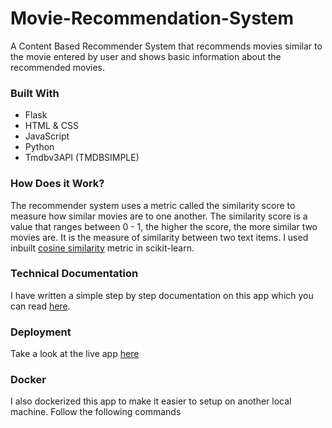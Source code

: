 # Movie-Recommendation-System

A Content Based Recommender System that recommends movies similar to the movie entered by user and shows basic information about the recommended movies.


### Built With

- Flask
- HTML & CSS
- JavaScript
- Python
- Tmdbv3API (TMDBSIMPLE)


### How Does it Work?

The recommender system uses a metric called the similarity score to measure how similar movies are to one another.
The similarity score is a value that ranges between 0 - 1, the higher the score, the more similar two movies are. It is the measure of similarity between two text items.
I used inbuilt [cosine similarity](https://scikit-learn.org/stable/modules/generated/sklearn.metrics.pairwise.cosine_similarity.html) metric in scikit-learn.


### Technical Documentation

I have written a simple step by step documentation on this app which you can read [here]().


### Deployment

Take a look at the live app [here]()

### Docker

I also dockerized this app to make it easier to setup on another local machine.
Follow the following commands
